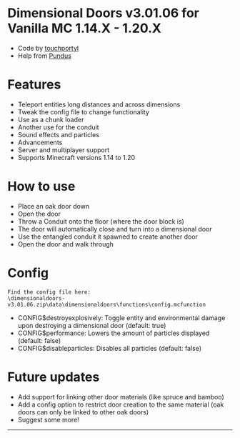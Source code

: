 # Dimensional Doors v3.01.06 for Vanilla MC 1.14.X - 1.20.X
- Code by [touchportyl](https://github.com/touchportyl/)
- Help from [Pundus](https://github.com/pundus/)

# Features
- Teleport entities long distances and across dimensions
- Tweak the config file to change functionality
- Use as a chunk loader
- Another use for the conduit
- Sound effects and particles
- Advancements
- Server and multiplayer support
- Supports Minecraft versions 1.14 to 1.20

# How to use
- Place an oak door down
- Open the door
- Throw a Conduit onto the floor (where the door block is)
- The door will automatically close and turn into a dimensional door
- Use the entangled conduit it spawned to create another door
- Open the door and walk through

# Config
```
Find the config file here:
\dimensionaldoors-v3.01.06.zip\data\dimensionaldoors\functions\config.mcfunction
```
- CONFIG$destroyexplosively: Toggle entity and environmental damage upon destroying a dimensional door (default: true)
- CONFIG$performance: Lowers the amount of particles displayed (default: false)
- CONFIG$disableparticles: Disables all particles (default: false)

# Future updates
- Add support for linking other door materials (like spruce and bamboo)
- Add a config option to restrict door creation to the same material (oak doors can only be linked to other oak doors)
- Suggest some more!


---
